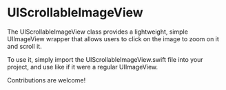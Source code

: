 # UIScrollableImageView

The UIScrollableImageView class provides a lightweight, simple UIImageView wrapper that allows users to click on the image to zoom on it and scroll it.

To use it, simply import the UIScrollableImageView.swift file into your project, and use like if it were a regular UIImageView.

Contributions are welcome!


